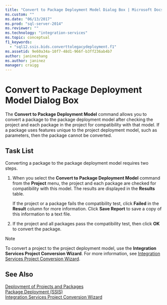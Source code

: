 ```yaml
---
title: "Convert to Package Deployment Model Dialog Box | Microsoft Docs"
ms.custom: ""
ms.date: "06/13/2017"
ms.prod: "sql-server-2014"
ms.reviewer: ""
ms.technology: "integration-services"
ms.topic: conceptual
f1_keywords: 
  - "sql12.ssis.bids.converttolegacydeployment.f1"
ms.assetid: 9e60a34a-10f7-48d1-966f-b3ff236ab4b7
author: janinezhang
ms.author: janinez
manager: craigg
---
```

# Convert to Package Deployment Model Dialog Box
  The **Convert to Package Deployment Model** command allows you to convert a package to the package deployment model after checking the project and each package in the project for compatibility with that model. If a package uses features unique to the project deployment model, such as parameters, then the package cannot be converted.  
  
## Task List  
 Converting a package to the package deployment model requires two steps.  
  
1.  When you select the **Convert to Package Deployment Model** command from the **Project** menu, the project and each package are checked for compatibility with this model. The results are displayed in the **Results** table.  
  
     If the project or a package fails the compatibility test, click **Failed** in the **Result** column for more information. Click **Save Report** to save a copy of this information to a text file.  
  
2.  If the project and all packages pass the compatibility test, then click **OK** to convert the package.  
  
> [!NOTE]  
>  To convert a project to the project deployment model, use the **Integration Services Project Conversion Wizard**. For more information, see [Integration Services Project Conversion Wizard](../../2014/integration-services/integration-services-project-conversion-wizard.md).  
  
## See Also  
 [Deployment of Projects and Packages](packages/deploy-integration-services-ssis-projects-and-packages.md)   
 [Package Deployment &#40;SSIS&#41;](packages/legacy-package-deployment-ssis.md)   
 [Integration Services Project Conversion Wizard](../../2014/integration-services/integration-services-project-conversion-wizard.md)  
  
  
